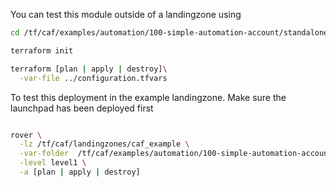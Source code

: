 You can test this module outside of a landingzone using

```bash
cd /tf/caf/examples/automation/100-simple-automation-account/standalone

terraform init

terraform [plan | apply | destroy]\
  -var-file ../configuration.tfvars


```

To test this deployment in the example landingzone. Make sure the launchpad has been deployed first

```bash

rover \
  -lz /tf/caf/landingzones/caf_example \
  -var-folder  /tf/caf/examples/automation/100-simple-automation-account/standalone \
  -level level1 \
  -a [plan | apply | destroy]

```